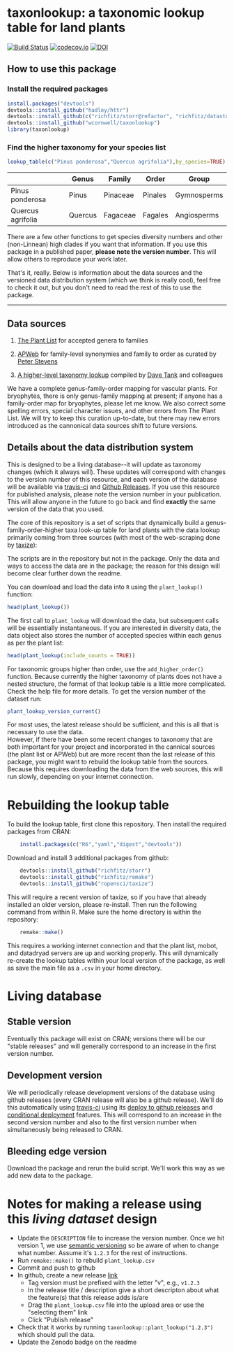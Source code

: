 # taxonlookup: a taxonomic lookup table for land plants

[![Build Status](https://travis-ci.org/traitecoevo/taxonlookup.png?branch=master)](https://travis-ci.org/traitecoevo/taxonlookup)
[![codecov.io](https://codecov.io/github/traitecoevo/taxonlookup/coverage.svg?branch=master)](https://codecov.io/github/traitecoevo/taxonlookup?branch=master)
[![DOI](https://zenodo.org/badge/doi/10.5281/zenodo.33930.svg)](http://dx.doi.org/10.5281/zenodo.33930)

## How to use this package

### Install the required packages

```r
install.packages("devtools")
devtools::install_github("hadley/httr")
devtools::install_github(c("richfitz/storr@refactor", "richfitz/datastorr"))
devtools::install_github("wcornwell/taxonlookup")
library(taxonlookup)
```

### Find the higher taxonomy for your species list

```r
lookup_table(c("Pinus ponderosa","Quercus agrifolia"),by_species=TRUE)
```

|   | Genus        | Family           | Order  | Group|
| ------------- | ----------- | ----------- | ----------- | ----------- |
| Pinus ponderosa |    Pinus | Pinaceae | Pinales | Gymnosperms|
| Quercus agrifolia | Quercus | Fagaceae | Fagales | Angiosperms|

There are a few other functions to get species diversity numbers and other (non-Linnean) high clades if you want that information.  If you use this package in a published paper, **please note the version number**.  This  will allow others to reproduce your work later.  

That's it, really.  Below is information about the data sources and the versioned data distribution system (which we think is really cool), feel free to check it out, but you don't need to read the rest of this to use the package.  

----------------------

## Data sources

1. [The Plant List](http://www.theplantlist.org/) for accepted genera to families

2. [APWeb](http://www.mobot.org/MOBOT/research/APweb/) for family-level synonymies and family to order as curated by [Peter Stevens](http://www.umsl.edu/~biology/About%20the%20Department/Faculty/stevens.html)

3. [A higher-level taxonomy lookup](http://datadryad.org/resource/doi:10.5061/dryad.63q27.2/1.1) compiled by [Dave Tank](http://phylodiversity.net/dtank/Tank_Lab/Tank_Lab.html) and colleagues

We have a complete genus-family-order mapping for vascular plants. For bryophytes, there is only genus-family mapping at present; if anyone has a family-order map for bryophytes, please let me know. We also correct some spelling errors, special character issues, and other errors from The Plant List.  We will try to keep this curation up-to-date, but there may new errors introduced as the cannonical data sources shift to future versions.  


## Details about the data distribution system

This is designed to be a living database--it will update as taxonomy changes (which it always will). These updates will correspond with changes to the version number of this resource, and each version of the database will be available via [travis-ci](http://travis-ci.org) and [Github Releases](http://docs.travis-ci.com/user/deployment/releases/). If you use this resource for published analysis, please note the version number in your publication.  This will allow anyone in the future to go back and find **exactly** the same version of the data that you used.
 
The core of this repository is a set of scripts that dynamically build a genus-family-order-higher taxa look-up table for land plants with the data lookup primarily coming from three sources (with most of the web-scraping done by [taxize](https://github.com/ropensci/taxize)): 

The scripts are in the repository but not in the package.  Only the data and ways to access the data are in the package; the reason for this design will become clear further down the readme.  

You can download and load the data into `R` using the `plant_lookup()` function:

```r
head(plant_lookup())
```

The first call to `plant_lookup` will download the data, but subsequent calls will be essentially instantaneous.  If you are interested in diversity data, the data object also stores the number of accepted species within each genus as per the plant list:

```r
head(plant_lookup(include_counts = TRUE))
```

For taxonomic groups higher than order, use the `add_higher_order()` function.  Because currently the higher taxonomy of plants does not have a nested structure, the format of that lookup table is a little more complicated.  Check the help file for more details.  To get the version number of the dataset run:

```r
plant_lookup_version_current()
```

For most uses, the latest release should be sufficient, and this is all that is necessary to use the data.  
However, if there have been some recent changes to taxonomy  that are both important for your project and incorporated in the cannical sources (the plant list or APWeb) but are more recent than the last release of this package, you might want to rebuild the lookup table from the sources. Because this requires downloading the data from the web sources, this will run  slowly, depending on your internet connection.  

# Rebuilding the lookup table

To build the lookup table, first clone this repository.  Then install the required packages from CRAN:

```r
	install.packages(c("R6","yaml","digest","devtools"))
```

Download and install 3 additional packages from github:    

```r
	devtools::install_github("richfitz/storr")
	devtools::install_github("richfitz/remake")
	devtools::install_github("ropensci/taxize")
```

This will require a recent version of taxize, so if you have that already installed an older version, please re-install.  Then run the following command from within R.  Make sure the home directory is within the repository:

```r
	remake::make()
```	

This requires a working internet connection and that the plant list, mobot, and datadryad servers are up and working properly.  This will dynamically re-create the lookup tables within your local version of the package, as well as save the main file as a `.csv` in your home directory.

# Living database

## Stable version

Eventually this package will exist on CRAN; versions there will be our "stable releases" and will generally correspond to an increase in the first version number.

## Development version

We will periodically release development versions of the database using github releases (every CRAN release will also be a github release).  We'll do this automatically using [travis-ci](http://travis-ci.org) using its [deploy to github releases](http://docs.travis-ci.com/user/deployment/releases/) and [conditional deployment](http://docs.travis-ci.com/user/deployment/#Conditional-Releases-with-on%3A) features.  This will correspond to an increase in the second version number and also to the first version number when simultaneously being released to CRAN.

## Bleeding edge version

Download the package and rerun the build script.  We'll work this way as we add new data to the package.

# Notes for making a release using this *living dataset* design

* Update the `DESCRIPTION` file to increase the version number.  Once we hit version 1, we use [semantic versioning](http://semver.org/) so be aware of when to change what number.  Assume it's `1.2.3` for the rest of instructions.
* Run `remake::make()` to rebuild `plant_lookup.csv`
* Commit and push to github
* In github, create a new release [link](https://github.com/wcornwell/taxonlookup/releases/new)
  - Tag version must be prefixed with the letter "v", e.g., `v1.2.3`
  - In the release title / description give a short descripton about what the feature(s) that this release adds is/are
  - Drag the `plant_lookup.csv` file into the upload area or use the "selecting them" link
  - Click "Publish release"
* Check that it works by running `taxonlookup::plant_lookup("1.2.3")` which should pull the data.
* Update the Zenodo badge on the readme
